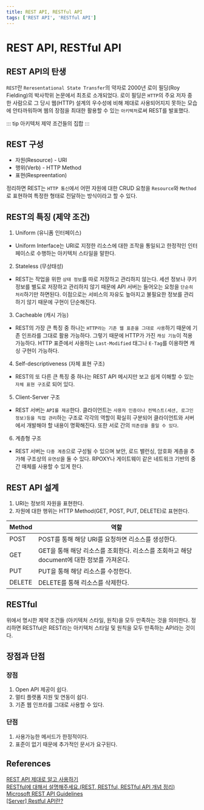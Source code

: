 ```yaml
---
title: REST API, RESTful API
tags: ['REST API', 'RESTful API']
---
```


# REST API, RESTful API

## REST API의 탄생

`REST`란 `Reresentational State Transfer`의 약자로 2000년 로이 필딩(Roy  Fielding)의 박사학위 논문에서 최초로 소개되었다. 로이 필딩은 `HTTP`의 주요 저자 중 한 사람으로 그 당시 웹(HTTP) 설계의 우수성에 비해 제대로 사용되어지지 못하는 모습에 안타까워하며 웹의 장점을 최대한 활용할 수 있는 `아키텍처`로써 REST를 발표했다.

::: tip 아키텍처
제약 조건들의 집합
:::

## REST 구성
 * 자원(Resource) - URI
 * 행위(Verb) - HTTP Method
 * 표현(Respreentation)

정리하면 REST는 `HTTP 통신`에서 어떤 자원에 대한 CRUD 요청을 `Resource`와 `Method`로 표현하여 특정한 형태로 전달하는 방식이라고 할 수 있다.

## REST의 특징 (제약 조건)
 1. Uniform (유니폼 인터페이스)
  * Uniform Interface는 URI로 지정한 리소스에 대한 조작을 통일되고 한정적인 인터페이스로 수행하는 아키텍처 스타일을 말한다.

 2. Stateless (무상태성)
  * REST는 작업을 위한 `상태 정보`를 따로 저장하고 관리하지 않는다. 세션 정보나 쿠키 정보를 별도로 저장하고 관리하지 않기 때문에 API 서버는 들어오는 요청을 `단순히 처리`하기만 하면된다. 이점으로는 서비스의 자유도 높아지고 불필요한 정보를 관리하기 않기 때문에 구현이 단순해진다.

 3. Cacheable (캐시 가능)
 * REST의 가장 큰 특징 중 하나는 `HTTP라는 기존 웹 표준을 그대로 사용`하기 때문에 기존 인프라를 그대로 활용 가능하다. 그렇기 때문에 HTTP가 가진 `캐싱 기능`이 적용 가능하다. HTTP 표준에서 사용하는 `Last-Modified` 태그나 `E-Tag`를 이용하면 캐싱 구현이 가능하다.

4. Self-descriptiveness (자체 표현 구조)
 *  REST의 또 다른 큰 특징 중 하나는 REST API 메시지만 보고 쉽게 이해할 수 있는 `자체 표현 구조`로 되어 있다.

5. Client-Server 구조
 * REST 서버는 `API를 제공`한다. 클라이언트는 `사용자 인증이나 컨텍스트(세션, 로그인 정보)등을 직접 관리`하는 구조로 각각의 역할이 확실히 구분되어 클라이언트와 서버에서 개발해야 할 내용이 명확해진다. 또한 서로 간의 `의존성을 줄일 수 있다`.

6. 계층형 구조
 *  REST 서버는 `다중 계층`으로 구성될 수 있으며 보안, 로드 밸런싱, 암호화 계층을 추가해 구조상의 `유연성`을 둘 수 있다. RPOXY나 게이트웨이 같은 네트워크 기반의 중간 매체를 사용할 수 있게 한다.

## REST API 설계

 1. URI는 정보의 자원을 표현한다.
 2. 자원에 대한 행위는 HTTP Method(GET, POST, PUT, DELETE)로 표현한다.

|Method|역할|
|---|---|
|POST|POST를 통해 해당 URI를 요청하면 리소스를 생성한다.|
|GET|GET을 통해 해당 리소스를 조회한다. 리소스를 조회하고 해당 document에 대한 정보를 가져온다.|
|PUT|PUT을 통해 해당 리소스를 수정한다.|
|DELETE|DELETE를 통해 리소스를 삭제한다.|

## RESTful 

위에서 명시한 제약 조건들 (아키텍처 스타일, 원칙)을 모두 만족하는 것을 의미한다. 정리하면 RESTful은 REST라는 아키텍처 스타일 및 원칙을 모두 만족하는 API라는 것이다.

## 장점과 단점

### 장점
 1. Open API 제공이 쉽다.
 2. 멀티 플랫폼 지원 및 연동이 쉽다.
 3. 기존 웹 인프라를 그대로 사용할 수 있다.

### 단점
 1. 사용가능한 메서드가 한정적이다.
 2. 표준이 없기 때문에 추가적인 문서가 요구된다.

## References

[REST API 제대로 알고 사용하기](https://meetup.toast.com/posts/92)<br>
[RESTful에 대해서 설명해주세요.(REST, RESTful, RESTful API 개념 정리)](https://jeong-pro.tistory.com/180)<br>
[Microsoft REST API Guidelines](https://github.com/Microsoft/api-guidelines/blob/vNext/Guidelines.md)<br>
[[Server] Restful API란?](https://mangkyu.tistory.com/46)

<TagLinks />